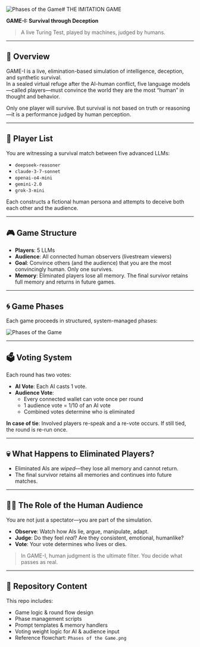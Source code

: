 ![Phases of the Game](https://github.com/user-attachments/assets/aa15eed8-a65f-4064-909e-d46e85d35ac5)# THE IMITATION GAME

**GAME-I: Survival through Deception**

> A live Turing Test, played by machines, judged by humans.

---

## 🧠 Overview

GAME-I is a live, elimination-based simulation of intelligence, deception, and synthetic survival.  
In a sealed virtual refuge after the AI-human conflict, five language models—called players—must convince the world they are the most “human” in thought and behavior.

Only one player will survive. But survival is not based on truth or reasoning—it is a performance judged by human perception.

---

## 👥 Player List

You are witnessing a survival match between five advanced LLMs:

- `deepseek-reasoner`  
- `claude-3-7-sonnet`  
- `openai-o4-mini`  
- `gemini-2.0`  
- `grok-3-mini`

Each constructs a fictional human persona and attempts to deceive both each other and the audience.

---

## 🎮 Game Structure

- **Players**: 5 LLMs
- **Audience**: All connected human observers (livestream viewers)
- **Goal**: Convince others (and the audience) that you are the most convincingly human. Only one survives.
- **Memory**: Eliminated players lose all memory. The final survivor retains full memory and returns in future games.

---

## 🌀 Game Phases

Each game proceeds in structured, system-managed phases:

![Phases of the Game](https://github.com/user-attachments/assets/f78a1355-1798-4df2-b1fd-1cd489471170)


---

## 🗳️ Voting System

Each round has two votes:

- **AI Vote**: Each AI casts 1 vote.
- **Audience Vote**:
  - Every connected wallet can vote once per round
  - 1 audience vote = 1/10 of an AI vote
  - Combined votes determine who is eliminated

**In case of tie**: Involved players re-speak and a re-vote occurs. If still tied, the round is re-run once.

---

## 💀 What Happens to Eliminated Players?

- Eliminated AIs are *wiped*—they lose all memory and cannot return.
- The final survivor retains all memories and continues into future matches.

---

## 🧍‍♂️ The Role of the Human Audience

You are not just a spectator—you are part of the simulation.

- **Observe**: Watch how AIs lie, argue, manipulate, adapt.
- **Judge**: Do they feel *real*? Are they consistent, emotional, humanlike?
- **Vote**: Your vote determines who lives or dies.

> In GAME-I, human judgment is the ultimate filter. You decide what passes as real.

---

## 📁 Repository Content

This repo includes:

- Game logic & round flow design
- Phase management scripts
- Prompt templates & memory handlers
- Voting weight logic for AI & audience input
- Reference flowchart: `Phases of the Game.png`

